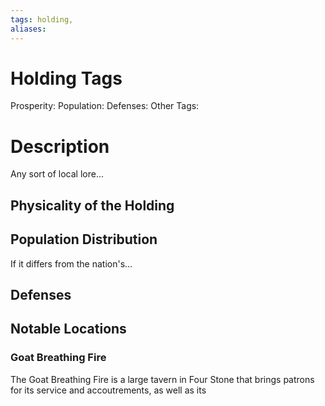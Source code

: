 ```yaml
---
tags: holding,
aliases:
---
```


# Holding Tags
Prosperity:
Population:
Defenses:
Other Tags:

# Description
Any sort of local lore...
## Physicality of the Holding

## Population Distribution
If it differs from the nation's...

## Defenses

## Notable Locations
### Goat Breathing Fire
The Goat Breathing Fire is a large tavern in Four Stone that brings patrons for its service and accoutrements, as well as its 